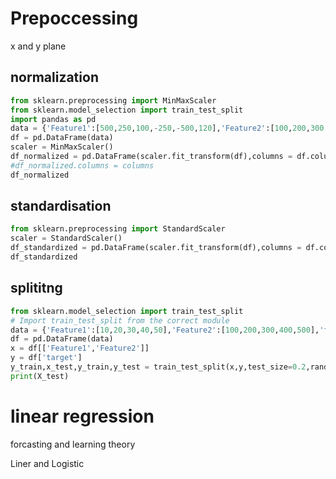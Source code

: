 # Prepoccessing
x and y plane

## normalization
```python
from sklearn.preprocessing import MinMaxScaler
from sklearn.model_selection import train_test_split
import pandas as pd
data = {'Feature1':[500,250,100,-250,-500,120],'Feature2':[100,200,300,400,500,600],}
df = pd.DataFrame(data)
scaler = MinMaxScaler()
df_normalized = pd.DataFrame(scaler.fit_transform(df),columns = df.columns)
#df_normalized.columns = columns
df_normalized
```
## standardisation
```python
from sklearn.preprocessing import StandardScaler
scaler = StandardScaler()
df_standardized = pd.DataFrame(scaler.fit_transform(df),columns = df.columns)
df_standardized
```

## splititng
```python
from sklearn.model_selection import train_test_split
# Import train_test_split from the correct module
data = {'Feature1':[10,20,30,40,50],'Feature2':[100,200,300,400,500],'target': [1,0,1,0,1]}
df = pd.DataFrame(data)
x = df[['Feature1','Feature2']]
y = df['target']
y_train,x_test,y_train,y_test = train_test_split(x,y,test_size=0.2,random_state=42)
print(X_test)
```
# linear regression
forcasting and learning theory

Liner and Logistic


